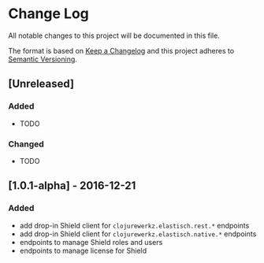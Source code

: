 # Change Log
All notable changes to this project will be documented in this file.

The format is based on [Keep a Changelog](http://keepachangelog.com/) 
and this project adheres to [Semantic Versioning](http://semver.org/).

## [Unreleased]
### Added
- TODO


### Changed
- TODO

## [1.0.1-alpha] - 2016-12-21
### Added
- add drop-in Shield client for `clojurewerkz.elastisch.rest.*` endpoints
- add drop-in Shield client for `clojurewerkz.elastisch.native.*` endpoints
- endpoints to manage Shield roles and users
- endpoints to manage license for Shield
